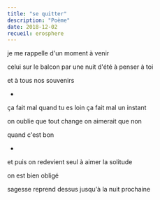 ```yaml
---
title: "se quitter"
description: "Poème"
date: 2018-12-02
recueil: erosphere
---
```


je me rappelle d'un moment à venir

celui sur le balcon par une nuit d'été
à penser à toi

et à tous nos souvenirs

*

ça fait mal quand tu es loin
ça fait mal un instant

on oublie que tout change
on aimerait que non

quand c'est bon

*

et puis on redevient seul
à aimer la solitude

on est bien obligé

sagesse reprend dessus
jusqu'à la nuit prochaine
